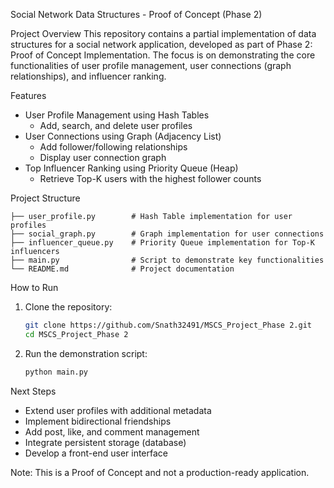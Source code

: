 Social Network Data Structures - Proof of Concept (Phase 2)

Project Overview
This repository contains a partial implementation of data structures for a social network application, developed as part of Phase 2: Proof of Concept Implementation. The focus is on demonstrating the core functionalities of user profile management, user connections (graph relationships), and influencer ranking.

Features
- User Profile Management using Hash Tables
  - Add, search, and delete user profiles
- User Connections using Graph (Adjacency List)
  - Add follower/following relationships
  - Display user connection graph
- Top Influencer Ranking using Priority Queue (Heap)
  - Retrieve Top-K users with the highest follower counts

Project Structure
```
├── user_profile.py        # Hash Table implementation for user profiles
├── social_graph.py        # Graph implementation for user connections
├── influencer_queue.py    # Priority Queue implementation for Top-K influencers
├── main.py                # Script to demonstrate key functionalities
└── README.md              # Project documentation
```

How to Run
1. Clone the repository:
   ```bash
   git clone https://github.com/Snath32491/MSCS_Project_Phase 2.git
   cd MSCS_Project_Phase 2 
   ```
2. Run the demonstration script:
   ```bash
   python main.py
   ```

Next Steps
- Extend user profiles with additional metadata
- Implement bidirectional friendships
- Add post, like, and comment management
- Integrate persistent storage (database)
- Develop a front-end user interface

Note: This is a Proof of Concept and not a production-ready application.


